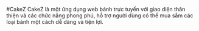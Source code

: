 #CakeZ 
CakeZ là một ứng dụng web bánh trực tuyến với giao diện thân thiện và các chức năng phong phú, hỗ trợ người dùng có thể mua sắm các loại bánh một cách dễ dàng và tiện lợi.
